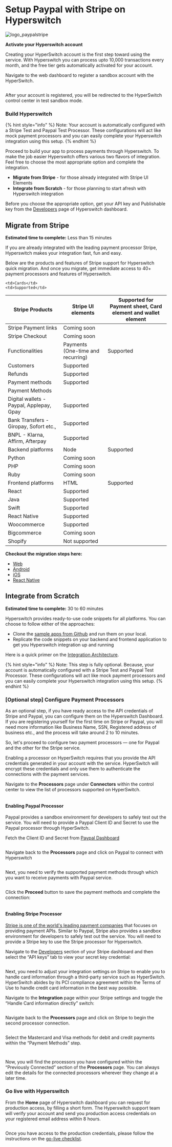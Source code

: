 # Setup Paypal with Stripe on Hyperswitch

![logo\_paypalstripe](https://hyperswitch.io/img/site/paypalstripe.png)

**Activate your Hyperswitch account**

Creating your HyperSwitch account is the first step toward using the service. With Hyperswitch you can process upto 10,000 transactions every month, and the free tier gets automatically activated for your account.

Navigate to the web dashboard to register a sandbox account with the HyperSwitch.

<figure><img src="https://hyperswitch.io/img/site/dasboardRegister.png" alt=""><figcaption></figcaption></figure>

After your account is registered, you will be redirected to the HyperSwitch control center in test sandbox mode.

### Build Hyperswitch



{% hint style="info" %}
Note: Your account is automatically configured with a Stripe Test and Paypal Test Processor. These configurations will act like mock payment processors and you can easily complete your Hyperswitch integration using this setup.
{% endhint %}

Proceed to build your app to process payments through Hyperswitch. To make the job easier Hyperswitch offers various two flavors of integration. Feel free to choose the most appropriate option and complete the integration.

* **Migrate from Stripe** - for those already integrated with Stripe UI Elements
* **Integrate from Scratch** - for those planning to start afresh with Hyperswitch integration

Before you choose the appropriate option, get your API key and Publishable key from the [Developers](https://app.hyperswitch.io/developers) page of Hyperswitch dashboard.

## Migrate from Stripe

**Estimated time to complete:** Less than 15 minutes

If you are already integrated with the leading payment processor Stripe, Hyperswitch makes your integration fast, fun and easy.

Below are the products and features of Stripe support for Hyperswitch quick migration. And once you migrate, get immediate access to 40+ payment processors and features of Hyperswitch.

```
<td>Cards</td>
<td>Supported</td>
```

| Stripe Products                          | Stripe UI elements                | Supported for Payment sheet, Card element and wallet element |
| ---------------------------------------- | --------------------------------- | ------------------------------------------------------------ |
| Stripe Payment links                     | Coming soon                       |                                                              |
| Stripe Checkout                          | Coming soon                       |                                                              |
| Functionalities                          | Payments (One-time and recurring) | Supported                                                    |
| Customers                                | Supported                         |                                                              |
| Refunds                                  | Supported                         |                                                              |
| Payment methods                          | Supported                         |                                                              |
| Payment Methods                          |                                   |                                                              |
| Digital wallets - Paypal, Applepay, Gpay | Supported                         |                                                              |
| Bank Transfers - Giropay, Sofort etc.,   | Supported                         |                                                              |
| BNPL - Klarna, Affirm, Afterpay          | Supported                         |                                                              |
| Backend platforms                        | Node                              | Supported                                                    |
| Python                                   | Coming soon                       |                                                              |
| PHP                                      | Coming soon                       |                                                              |
| Ruby                                     | Coming soon                       |                                                              |
| Frontend platforms                       | HTML                              | Supported                                                    |
| React                                    | Supported                         |                                                              |
| Java                                     | Supported                         |                                                              |
| Swift                                    | Supported                         |                                                              |
| React Native                             | Supported                         |                                                              |
| Woocommerce                              | Supported                         |                                                              |
| Bigcommerce                              | Coming soon                       |                                                              |
| Shopify                                  | Not supported                     |                                                              |

**Checkout the migration steps here:**

* [Web](../../hosted-version-docs/migrate-from-stripe/web.md)
* [Android](../../hosted-version-docs/migrate-from-stripe/android.md)
* [iOS](../../hosted-version-docs/migrate-from-stripe/ios.md)
* [React Native](../../hosted-version-docs/migrate-from-stripe/react-native.md)

## Integrate from Scratch

**Estimated time to complete:** 30 to 60 minutes

Hyperswitch provides ready-to-use code snippets for all platforms. You can choose to follow either of the approaches:

* Clone the [sample apps from Github](https://github.com/orgs/juspay/repositories?q=Hyperswitch+a+simple+integration+app\&type=public\&language=\&sort=) and run them on your local.
* Replicate the code snippets on your backend and frontend application to get you Hyperswitch integration up and running

Here is a quick primer on the [Integration Architecture](https://hyperswitch.io/docs/quickstart#3-integrate-hyperswitch).

{% hint style="info" %}
Note: This step is fully optional. Because, your account is automatically configured with a Stripe Test and Paypal Test Processor. These configurations will act like mock payment processors and you can easily complete your Hyperswitch integration using this setup.
{% endhint %}

### \[Optional step] Configure Payment Processors

As an optional step, if you have ready access to the API credentials of Stripe and Paypal, you can configure them on the Hyperswitch Dashboard. If you are registering yourself for the first time on Stripe or Paypal, you will need more information like Business Name, SSN, Registered address of business etc., and the process will take around 2 to 10 minutes.

So, let's proceed to configure two payment processors — one for Paypal and the other for the Stripe service.

Enabling a processor on HyperSwitch requires that you provide the API credentials generated in your account with the service. HyperSwitch will encrypt these credentials and only use them to authenticate the connections with the payment services.

Navigate to the **Processors** page under **Connectors** within the control center to view the list of processors supported on HyperSwitch.

<figure><img src="https://hyperswitch.io/img/site/dashboardProcessors.png" alt=""><figcaption></figcaption></figure>

#### Enabling Paypal Processor

Paypal provides a sandbox environment for developers to safely test out the service. You will need to provide a Paypal Client ID and Secret to use the Paypal processor through HyperSwitch.

Fetch the Client ID and Secret from [Paypal Dashboard](https://developer.paypal.com/dashboard/applications/sandbox)

<figure><img src="https://hyperswitch.io/img/site/paypalDashboard.png" alt=""><figcaption></figcaption></figure>

Navigate back to the **Processors** page and click on Paypal to connect with Hyperswitch

<figure><img src="https://hyperswitch.io/img/site/paypalprocessors.png" alt=""><figcaption></figcaption></figure>

Next, you need to verify the supported payment methods through which you want to receive payments with Paypal service.

<figure><img src="https://hyperswitch.io/img/site/paypalPaymentMethods.png" alt=""><figcaption></figcaption></figure>

Click the **Proceed** button to save the payment methods and complete the connection:

<figure><img src="https://hyperswitch.io/img/site/paypalSummary.png" alt=""><figcaption></figcaption></figure>

#### Enabling Stripe Processor

[Stripe is one of the world's leading payment companies](https://blog.logrocket.com/react-stripe-payment-system-tutorial/) that focuses on providing payment APIs. Similar to Paypal, Stripe also provides a sandbox environment for developers to safely test out the service. You will need to provide a Stripe key to use the Stripe processor for Hyperswitch.

Navigate to the [Developers](https://dashboard.stripe.com/test/apikeys) section of your Stripe dashboard and then select the “API keys” tab to view your secret key credential:

<figure><img src="https://hyperswitch.io/img/site/paypalApiKey.png" alt=""><figcaption></figcaption></figure>

Next, you need to adjust your integration settings on Stripe to enable you to handle card information through a third-party service such as HyperSwitch. HyperSwitch abides by its PCI compliance agreement within the Terms of Use to handle credit card information in the best way possible.

Navigate to the **Integration** page within your Stripe settings and toggle the “Handle Card information directly” switch:

<figure><img src="../../.gitbook/assets/image (73).png" alt=""><figcaption></figcaption></figure>

Navigate back to the **Processors** page and click on Stripe to begin the second processor connection.

<figure><img src="../../.gitbook/assets/image (77).png" alt=""><figcaption></figcaption></figure>

Select the Mastercard and Visa methods for debit and credit payments within the “Payment Methods” step.

<figure><img src="../../.gitbook/assets/image (75).png" alt=""><figcaption></figcaption></figure>

<figure><img src="../../.gitbook/assets/image (78).png" alt=""><figcaption></figcaption></figure>

Now, you will find the processors you have configured within the “Previously Connected” section of the **Processors** page. You can always edit the details for the connected processors wherever they change at a later time.

### Go live with Hyperswitch

From the **Home** page of Hyperswitch dashboard you can request for production access, by filling a short form. The Hyperswitch support team will verify your account and send you production access credentials on your registered email address within 8 hours.

<figure><img src="../../.gitbook/assets/image (79).png" alt=""><figcaption></figcaption></figure>

Once you have access to the production credentials, please follow the instructions on the [go-live checklist](https://hyperswitch.io/docs/goLiveChecklist).
